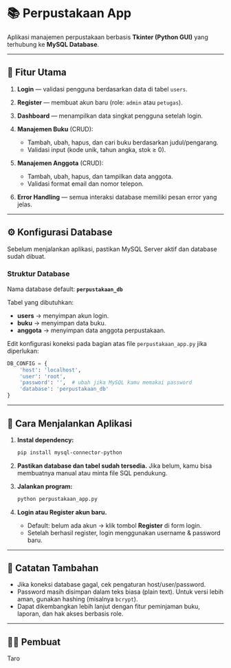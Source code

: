 # 📚 Perpustakaan App

Aplikasi manajemen perpustakaan berbasis **Tkinter (Python GUI)** yang terhubung ke **MySQL Database**.

---

## 🧩 Fitur Utama

1. **Login** — validasi pengguna berdasarkan data di tabel `users`.
2. **Register** — membuat akun baru (role: `admin` atau `petugas`).
3. **Dashboard** — menampilkan data singkat pengguna setelah login.
4. **Manajemen Buku** (CRUD):

   * Tambah, ubah, hapus, dan cari buku berdasarkan judul/pengarang.
   * Validasi input (kode unik, tahun angka, stok ≥ 0).
5. **Manajemen Anggota** (CRUD):

   * Tambah, ubah, hapus, dan tampilkan data anggota.
   * Validasi format email dan nomor telepon.
6. **Error Handling** — semua interaksi database memiliki pesan error yang jelas.

---

## ⚙️ Konfigurasi Database

Sebelum menjalankan aplikasi, pastikan MySQL Server aktif dan database sudah dibuat.

### Struktur Database

Nama database default: **`perpustakaan_db`**

Tabel yang dibutuhkan:

* **users** → menyimpan akun login.
* **buku** → menyimpan data buku.
* **anggota** → menyimpan data anggota perpustakaan.

Edit konfigurasi koneksi pada bagian atas file `perpustakaan_app.py` jika diperlukan:

```python
DB_CONFIG = {
    'host': 'localhost',
    'user': 'root',
    'password': '',  # ubah jika MySQL kamu memakai password
    'database': 'perpustakaan_db'
}
```

---

## 🚀 Cara Menjalankan Aplikasi

1. **Instal dependency:**

   ```bash
   pip install mysql-connector-python
   ```
2. **Pastikan database dan tabel sudah tersedia.**
   Jika belum, kamu bisa membuatnya manual atau minta file SQL pendukung.
3. **Jalankan program:**

   ```bash
   python perpustakaan_app.py
   ```
4. **Login atau Register akun baru.**

   * Default: belum ada akun → klik tombol **Register** di form login.
   * Setelah berhasil register, login menggunakan username & password baru.

---

## 🧠 Catatan Tambahan

* Jika koneksi database gagal, cek pengaturan host/user/password.
* Password masih disimpan dalam teks biasa (plain text). Untuk versi lebih aman, gunakan hashing (misalnya `bcrypt`).
* Dapat dikembangkan lebih lanjut dengan fitur peminjaman buku, laporan, dan hak akses berbasis role.

---

## 👨‍💻 Pembuat

Taro
